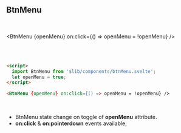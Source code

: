 <script>
  import BtnMenu from '$lib/components/btnMenu.svelte';

  let openMenu = true;
</script>


## BtnMenu  

<br> 

<BtnMenu {openMenu} on:click={() => openMenu = !openMenu} />   

<br>  <br>  

``` html
<script>
  import BtnMenu from '$lib/components/btnMenu.svelte';
  let openMenu = true;
</script>

<BtnMenu {openMenu} on:click={() => openMenu = !openMenu} />
```   
<br>  


- BtnMenu state change on toggle of **openMenu** attribute.  
- **on:click** & **on:pointerdown** events available; 